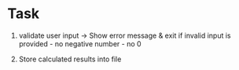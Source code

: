 # Task
1) validate user input
    -> Show error message & exit if invalid input is provided
        - no negative number
        - no 0

2) Store calculated results into file
